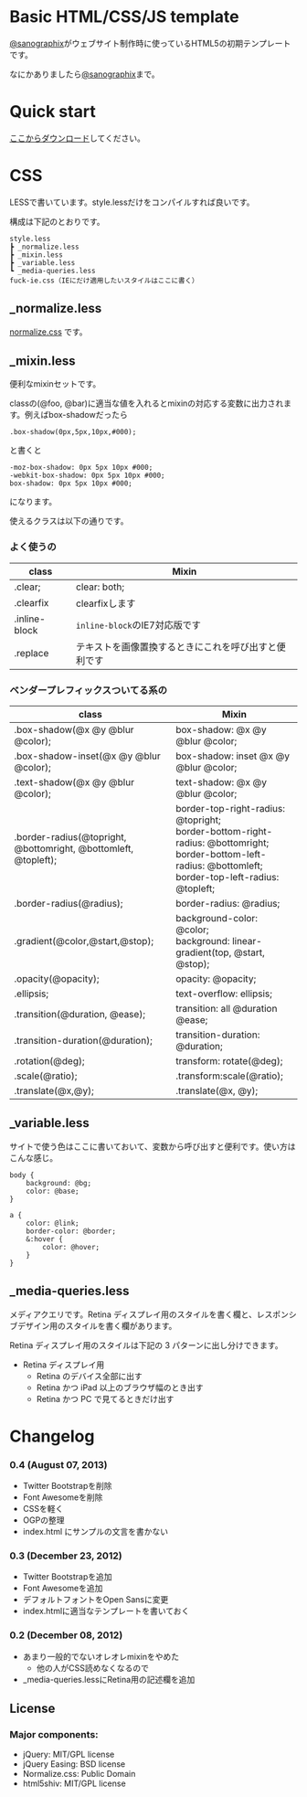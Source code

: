 # Basic HTML/CSS/JS template

[@sanographix](http://twitter.com/sanographix)がウェブサイト制作時に使っているHTML5の初期テンプレートです。

なにかありましたら[@sanographix](http://twitter.com/sanographix)まで。

# Quick start

[ここからダウンロード](https://github.com/sanographix/html-template/zipball/master)してください。

# CSS

LESSで書いています。style.lessだけをコンパイルすれば良いです。

構成は下記のとおりです。

	style.less
	┣ _normalize.less
	┣ _mixin.less
	┣ _variable.less
	┗ _media-queries.less
	fuck-ie.css（IEにだけ適用したいスタイルはここに書く）

## _normalize.less


[normalize.css](http://necolas.github.io/normalize.css/) です。


## _mixin.less

便利なmixinセットです。

classの(@foo, @bar)に適当な値を入れるとmixinの対応する変数に出力されます。例えばbox-shadowだったら

	.box-shadow(0px,5px,10px,#000);

と書くと

    -moz-box-shadow: 0px 5px 10px #000;
    -webkit-box-shadow: 0px 5px 10px #000;
    box-shadow: 0px 5px 10px #000;

になります。

使えるクラスは以下の通りです。

### よく使うの

| class | Mixin |
|-------|-----|
|.clear;|clear: both;|
|.clearfix|clearfixします|
|.inline-block|`inline-block`のIE7対応版です|
|.replace|テキストを画像置換するときにこれを呼び出すと便利です|
  
  
### ベンダープレフィックスついてる系の

| class | Mixin |
|-------|-----|
|.box-shadow(@x @y @blur @color);|box-shadow: @x @y @blur @color;|
|.box-shadow-inset(@x @y @blur @color); | box-shadow: inset @x @y @blur @color; |
|.text-shadow(@x @y @blur @color);| text-shadow: @x @y @blur @color; |
|.border-radius(@topright, @bottomright, @bottomleft, @topleft);|border-top-right-radius: @topright;<br/>border-bottom-right-radius: @bottomright;<br/>border-bottom-left-radius: @bottomleft;<br/>border-top-left-radius: @topleft; |
|.border-radius(@radius);| border-radius: @radius; |
|.gradient(@color,@start,@stop);| background-color: @color;<br/>background: linear-gradient(top, @start, @stop);|
|.opacity(@opacity);|opacity: @opacity;|
|.ellipsis;|text-overflow: ellipsis;|
|.transition(@duration, @ease);|    transition: all @duration @ease;|
|.transition-duration(@duration);|transition-duration: @duration;|
|.rotation(@deg);|transform: rotate(@deg);|
|.scale(@ratio);|.transform:scale(@ratio);|
|.translate(@x,@y);|.translate(@x, @y);|


## _variable.less
  
サイトで使う色はここに書いておいて、変数から呼び出すと便利です。使い方はこんな感じ。


	body {
	    background: @bg;
	    color: @base;
	}

	a {
	    color: @link;
	    border-color: @border;	
	    &:hover {
	        color: @hover;
	    }
	}


## _media-queries.less
  
メディアクエリです。Retina ディスプレイ用のスタイルを書く欄と、レスポンシブデザイン用のスタイルを書く欄があります。

Retina ディスプレイ用のスタイルは下記の 3 パターンに出し分けできます。

* Retina ディスプレイ用
	* Retina のデバイス全部に出す
	* Retina かつ iPad 以上のブラウザ幅のとき出す
	* Retina かつ PC で見てるときだけ出す
   

# Changelog

### 0.4 (August 07, 2013)

* Twitter Bootstrapを削除
* Font Awesomeを削除
* CSSを軽く
* OGPの整理
* index.html にサンプルの文言を書かない

### 0.3 (December 23, 2012)

* Twitter Bootstrapを追加
* Font Awesomeを追加
* デフォルトフォントをOpen Sansに変更
* index.htmlに適当なテンプレートを書いておく

### 0.2 (December 08, 2012)

* あまり一般的でないオレオレmixinをやめた
    * 他の人がCSS読めなくなるので
* _media-queries.lessにRetina用の記述欄を追加


## License

### Major components:

* jQuery: MIT/GPL license
* jQuery Easing: BSD license
* Normalize.css: Public Domain
* html5shiv: MIT/GPL license